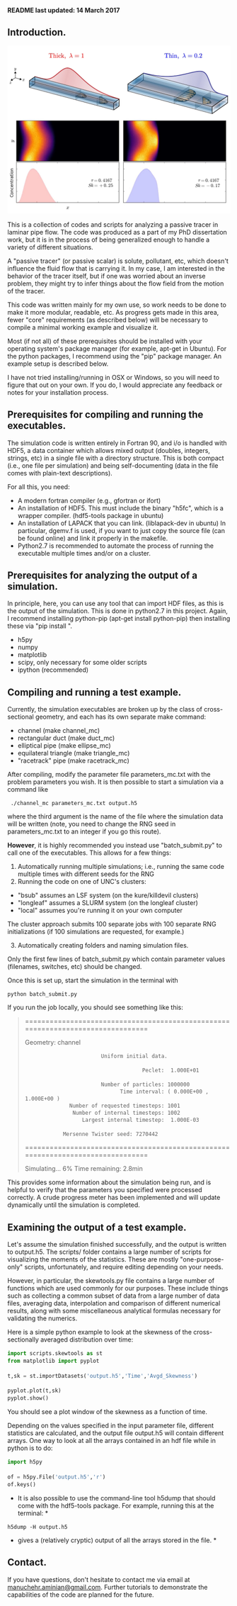 **README last updated: 14 March 2017**

## Introduction.

![preview](web_images/pipevid0180.png)

This is a collection of codes and scripts for 
analyzing a passive tracer in 
laminar pipe flow. The code was produced 
as a part of my PhD dissertation work, 
but it is in the process of being generalized 
enough to handle a variety of different situations. 

A "passive tracer" (or passive scalar) is solute, 
pollutant, etc, which doesn't influence the fluid flow 
that is carrying it. In my case, I am interested 
in the behavior of the tracer itself, but 
if one was worried about an inverse problem, 
they might try to infer things about the flow 
field from the motion of the tracer.

This code was written mainly for my own use, so 
work needs to be done to make it more modular,
readable, etc. As progress gets made in this 
area, fewer "core" requirements (as described below) 
will be necessary to compile a minimal 
working example and visualize it.

Most (if not all) of these prerequisites should 
be installed with your operating system's package 
manager (for example, apt-get in Ubuntu). 
For the python packages, I recommend using 
the "pip" package manager. An example setup 
is described below.

I have not tried installing/running in 
OSX or Windows, so you will need to figure 
that out on your own. If you do, I would 
appreciate any feedback or notes for 
your installation process.


## Prerequisites for compiling and running the executables.


The simulation code is written entirely in Fortran 90, 
and i/o is handled with HDF5, a data container which 
allows mixed output (doubles, integers, strings, etc) 
in a single file with a directory structure. This is 
both compact (i.e., one file per simulation) and 
being self-documenting (data in the file
comes with plain-text descriptions).

For all this, you need:

 - A modern fortran compiler (e.g., gfortran or ifort)
 - An installation of HDF5. This must include the binary "h5fc", 
   which is a wrapper compiler. (hdf5-tools package in ubuntu)
 - An installation of LAPACK that you can link. (liblapack-dev in ubuntu)
   In particular, dgemv.f is used, if you want to just copy the 
   source file (can be found online) and link it properly in the makefile.
 - Python2.7 is recommended to automate the process of running 
   the executable multiple times and/or on a cluster.


## Prerequisites for analyzing the output of a simulation.


In principle, here, you can use any tool that can 
import HDF files, as this is the output of the simulation.
This is done in python2.7 in this project. Again, 
I recommend installing python-pip (apt-get install python-pip) 
then installing these via "pip install <package>".

 - h5py
 - numpy
 - matplotlib
 - scipy, only necessary for some older scripts
 - ipython (recommended)


## Compiling and running a test example.


Currently, the simulation executables are broken up by 
the class of cross-sectional geometry, and each has its own 
separate make command:

 - channel (make channel_mc)
 - rectangular duct (make duct_mc)
 - elliptical pipe (make ellipse_mc) 
 - equilateral triangle (make triangle_mc)
 - "racetrack" pipe (make racetrack_mc)

After compiling, modify the parameter file parameters_mc.txt 
with the problem parameters you wish. It is then possible 
to start a simulation via a command like

     ./channel_mc parameters_mc.txt output.h5

where the third argument is the name of the file where 
the simulation data will be written (note, you need 
to change the RNG seed in parameters_mc.txt to an 
integer if you go this route).

**However**, it is highly recommended you instead 
use "batch_submit.py" to call one of the executables. 
This allows for a few things:

1. Automatically running multiple simulations; i.e., 
   running the same code multiple times with different 
   seeds for the RNG
2. Running the code on one of UNC's clusters:
  * "bsub" assumes an LSF system (on the kure/killdevil clusters)
  * "longleaf" assumes a SLURM system (on the longleaf cluster)
  * "local" assumes you're running it on your own computer

The cluster approach submits 100 separate jobs with 100 separate 
RNG initializations (if 100 simulations are requested, for example.)

3. Automatically creating folders and naming simulation files.

Only the first few lines of batch_submit.py which contain 
parameter values (filenames, switches, etc) should be changed.

Once this is set up, start the simulation in the terminal with 

```
python batch_submit.py
```

If you run the job locally, you should see something like this:

>
>================================================================================
> 
>Geometry: channel
> 
>                             Uniform initial data.
> 
>                                          Peclet:  1.000E+01
> 
>                             Number of particles: 1000000
>                                   Time interval: ( 0.000E+00 ,  1.000E+00 )
>                   Number of requested timesteps: 1001
>                    Number of internal timesteps: 1002
>                       Largest internal timestep:  1.000E-03
> 
>                 Mersenne Twister seed: 7270442
> 
>================================================================================
> 
>Simulating...   6%   Time remaining:   2.8min
>


This provides some information about the simulation being 
run, and is helpful to verify that the parameters you specified 
were processed correctly. A crude progress meter has been implemented
and will update dynamically until the simulation is completed.


## Examining the output of a test example.

Let's assume the simulation finished successfully, and the output 
is written to output.h5. The scripts/ folder contains a large number of 
scripts for visualizing the moments of the statistics. 
These are mostly "one-purpose-only" scripts, unfortunately, and require 
editing depending on your needs. 

However, in particular, the skewtools.py file contains a large number of 
functions which are used commonly for our purposes. These 
include things such as collecting a common subset of data from a 
large number of data files, averaging data, interpolation and comparison 
of different numerical results, along with some miscellaneous 
analytical formulas necessary for validating the numerics. 

Here is a simple python example to look at the skewness of the 
cross-sectionally averaged distribution over time:

```python
import scripts.skewtools as st
from matplotlib import pyplot

t,sk = st.importDatasets('output.h5','Time','Avgd_Skewness')

pyplot.plot(t,sk)
pyplot.show()
```

You should see a plot window of the skewness as a function of time.

Depending on the values specified in the input parameter file, 
different statistics are calculated, and the output file output.h5 
will contain different arrays. One way to look at all the arrays 
contained in an hdf file while in python is to do:

```python
import h5py

of = h5py.File('output.h5','r')
of.keys()
```

* It is also possible to use the command-line tool h5dump that should come with the hdf5-tools package. For example, running this at the terminal: *

```
h5dump -H output.h5 
```

* gives a (relatively cryptic) 
output of all the arrays stored in the file. *


## Contact.


If you have questions, don't hesitate to contact me via 
email at manuchehr.aminian@gmail.com. Further tutorials to 
demonstrate the capabilities of the code are planned for the future.

